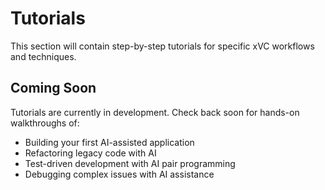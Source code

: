 # Tutorials

This section will contain step-by-step tutorials for specific xVC workflows and techniques.

## Coming Soon

Tutorials are currently in development. Check back soon for hands-on walkthroughs of:

- Building your first AI-assisted application
- Refactoring legacy code with AI
- Test-driven development with AI pair programming
- Debugging complex issues with AI assistance